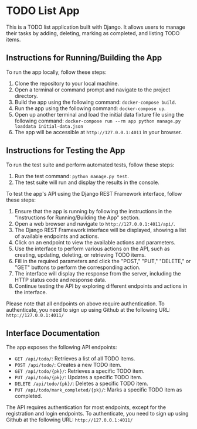 # TODO List App

This is a TODO list application built with Django. It allows users to manage their tasks by adding, deleting, marking as completed, and listing TODO items.

## Instructions for Running/Building the App

To run the app locally, follow these steps:

1. Clone the repository to your local machine.
2. Open a terminal or command prompt and navigate to the project directory.
3. Build the app using the following command: `docker-compose build`.
4. Run the app using the following command: `docker-compose up`.
5. Open up another terminal and load the initial data fixture file using the following command: `docker-compose run --rm app python manage.py loaddata initial-data.json` 
6. The app will be accessible at `http://127.0.0.1:4011` in your browser.

## Instructions for Testing the App

To run the test suite and perform automated tests, follow these steps:

1. Run the test command: `python manage.py test`.
2. The test suite will run and display the results in the console.

To test the app's API using the Django REST Framework interface, follow these steps:

1. Ensure that the app is running by following the instructions in the "Instructions for Running/Building the App" section.
2. Open a web browser and navigate to `http://127.0.0.1:4011/api/`.
3. The Django REST Framework interface will be displayed, showing a list of available endpoints and actions.
4. Click on an endpoint to view the available actions and parameters.
5. Use the interface to perform various actions on the API, such as creating, updating, deleting, or retrieving TODO items.
6. Fill in the required parameters and click the "POST," "PUT," "DELETE," or "GET" buttons to perform the corresponding action.
7. The interface will display the response from the server, including the HTTP status code and response data.
8. Continue testing the API by exploring different endpoints and actions in the interface.

Please note that all endpoints on above require authentication. To authenticate, you need to sign up using Github at the following URL: `http://127.0.0.1:4011/`


## Interface Documentation

The app exposes the following API endpoints:

- `GET /api/todo/`: Retrieves a list of all TODO items.
- `POST /api/todo/`: Creates a new TODO item.
- `GET /api/todo/{pk}/`: Retrieves a specific TODO item.
- `PUT /api/todo/{pk}/`: Updates a specific TODO item.
- `DELETE /api/todo/{pk}/`: Deletes a specific TODO item.
- `PUT /api/todo/mark_completed/{pk}/`: Marks a specific TODO item as completed.

The API requires authentication for most endpoints, except for the registration and login endpoints. To authenticate, you need to sign up using Github at the following URL: `http://127.0.0.1:4011/`

